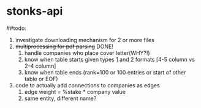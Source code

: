 # stonks-api

##todo:
1. investigate downloading mechanism for 2 or more files
2. ~~multiprocessing for pdf parsing~~ DONE!
    1. handle companies who place cover letter(WHY?!)
    2. know when table starts given types 1 and 2 formats [4-5 column vs 2-4 column]
    3. know when table ends (rank=100 or 100 entries or start of other table or EOF)
3. code to actually add connections to companies as edges
    1. edge weight = %stake * company value
    2. same entity, different name?
